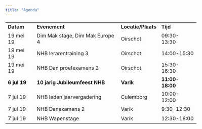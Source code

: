 ```yaml
---
title: "Agenda"
---
```

<table border="0" style="width: 604px;" cellspacing="5" cellpadding="5">
<tbody>

<tr style="height: 30px; font-weight:bold">
<td>Datum</td>
<td>Evenement</td>
<td>Locatie/Plaats</td>
<td>Tijd &nbsp; &nbsp; &nbsp; &nbsp; &nbsp; &nbsp; &nbsp;&nbsp;</td>
</tr>

<tr style="height: 30px;">
<td>19 mei 19</td>
<td>Dim Mak stage, Dim Mak Europe 4</td>
<td>Oirschot</td>
<td>09:30-13:30&nbsp;</td>
</tr>
<tr style="height: 30px;">
<td>19 mei 19</td>
<td>NHB lerarentraining 3&nbsp;</td>
<td>Oirschot&nbsp;</td>
<td>14:00-15:30</td>
</tr>
<tr style="height: 30px;">
<td>19 mei 19</td>
<td>NHB Dan proefexamens 2&nbsp;</td>
<td>Oirschot</td>
<td>15:30-16:30&nbsp;</td>
</tr>
<tr style="height: 30px; font-weight:bold">
<b>
<td>6 jul 19</td>
<td>10 jarig Jubileumfeest NHB&nbsp;</td>
<td>Varik</td>
<td>11:00-18:00&nbsp;</td>
</b>
</tr>
<tr style="height: 30px;">
<td>7 jul 19</td>
<td>NHB leden jaarvergadering&nbsp;</td>
<td>Culemborg</td>
<td>10:00-12:00&nbsp;</td>
</tr>
<tr style="height: 30px;">
<td>7 jul 19</td>
<td>NHB Danexamens 2&nbsp;</td>
<td>Varik</td>
<td>9:30-12:30</td>
</tr>
<tr style="height: 30px;">
<td>7 jul 19</td>
<td>NHB Wapenstage&nbsp;</td>
<td>Varik</td>
<td>12:30-18:00</td>
</tr>
</tbody>
</table>